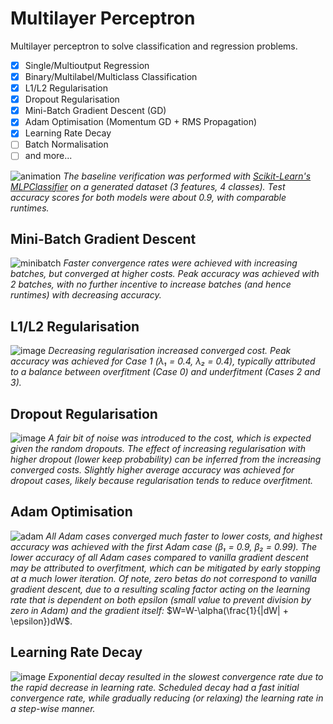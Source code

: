 # Multilayer Perceptron

Multilayer perceptron to solve classification and regression problems.

- [x] Single/Multioutput Regression
- [x] Binary/Multilabel/Multiclass Classification
- [x] L1/L2 Regularisation
- [x] Dropout Regularisation
- [x] Mini-Batch Gradient Descent (GD)
- [x] Adam Optimisation (Momentum GD + RMS Propagation)
- [x] Learning Rate Decay
- [ ] Batch Normalisation
- [ ] and more...

![animation](https://github.com/obdwinston/Multilayer-Perceptron/assets/104728656/d9d2cff9-ec53-461d-b136-94a981ca94f3)
_The baseline verification was performed with [Scikit-Learn's MLPClassifier](https://scikit-learn.org/stable/modules/generated/sklearn.neural_network.MLPClassifier.html) on a generated dataset (3 features, 4 classes). Test accuracy scores for both models were about 0.9, with comparable runtimes._

## Mini-Batch Gradient Descent

![minibatch](https://github.com/obdwinston/Multilayer-Perceptron/assets/104728656/901b83af-027d-4154-a24f-b320df1f7c9d)
_Faster convergence rates were achieved with increasing batches, but converged at higher costs. Peak accuracy was achieved with 2 batches, with no further incentive to increase batches (and hence runtimes) with decreasing accuracy._

## L1/L2 Regularisation

![image](https://github.com/obdwinston/Multilayer-Perceptron/assets/104728656/d7e53c83-72e4-44bb-804f-0c36c0fd2602)
_Decreasing regularisation increased converged cost. Peak accuracy was achieved for Case 1 (λ₁ = 0.4, λ₂ = 0.4), typically attributed to a balance between overfitment (Case 0) and underfitment (Cases 2 and 3)._

## Dropout Regularisation

![image](https://github.com/obdwinston/Multilayer-Perceptron/assets/104728656/e9d0caee-2ae9-4714-8709-5b8a2d770cf1)
_A fair bit of noise was introduced to the cost, which is expected given the random dropouts. The effect of increasing regularisation with higher dropout (lower keep probability) can be inferred from the increasing converged costs. Slightly higher average accuracy was achieved for dropout cases, likely because regularisation tends to reduce overfitment._

## Adam Optimisation

![adam](https://github.com/obdwinston/Multilayer-Perceptron/assets/104728656/66a833a9-816f-4218-811d-47b493f1918d)
_All Adam cases converged much faster to lower costs, and highest accuracy was achieved with the first Adam case (β₁ = 0.9, β₂ = 0.99). The lower accuracy of all Adam cases compared to vanilla gradient descent may be attributed to overfitment, which can be mitigated by early stopping at a much lower iteration. Of note, zero betas do not correspond to vanilla gradient descent, due to a resulting scaling factor acting on the learning rate that is dependent on both epsilon (small value to prevent division by zero in Adam) and the gradient itself:_ $W=W-\alpha(\frac{1}{|dW| + \epsilon})dW$.

## Learning Rate Decay

![image](https://github.com/obdwinston/Multilayer-Perceptron/assets/104728656/2e5764f1-a424-42d3-9b6d-26a3d011bbcb)
_Exponential decay resulted in the slowest convergence rate due to the rapid decrease in learning rate. Scheduled decay had a fast initial convergence rate, while gradually reducing (or relaxing) the learning rate in a step-wise manner._
